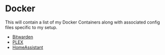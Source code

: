 # Docker

This will contain a list of my Docker Containers along with associated config files specific to my setup. 

- [Bitwarden](/Docker/Bitwarden)
- [PLEX](/Docker/Plex)
- [HomeAssistant](/Docker/HomeAssistant)
